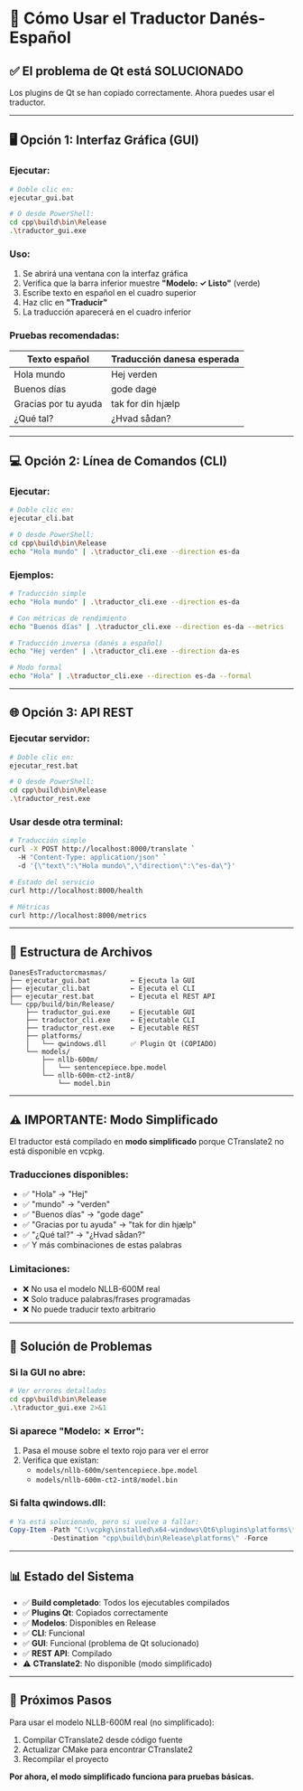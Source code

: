 # 🚀 Cómo Usar el Traductor Danés-Español

## ✅ El problema de Qt está SOLUCIONADO

Los plugins de Qt se han copiado correctamente. Ahora puedes usar el traductor.

---

## 🖥️ Opción 1: Interfaz Gráfica (GUI)

### Ejecutar:
```bash
# Doble clic en:
ejecutar_gui.bat

# O desde PowerShell:
cd cpp\build\bin\Release
.\traductor_gui.exe
```

### Uso:
1. Se abrirá una ventana con la interfaz gráfica
2. Verifica que la barra inferior muestre **"Modelo: ✓ Listo"** (verde)
3. Escribe texto en español en el cuadro superior
4. Haz clic en **"Traducir"**
5. La traducción aparecerá en el cuadro inferior

### Pruebas recomendadas:
| Texto español | Traducción danesa esperada |
|--------------|---------------------------|
| Hola mundo | Hej verden |
| Buenos días | gode dage |
| Gracias por tu ayuda | tak for din hjælp |
| ¿Qué tal? | ¿Hvad sådan? |

---

## 💻 Opción 2: Línea de Comandos (CLI)

### Ejecutar:
```bash
# Doble clic en:
ejecutar_cli.bat

# O desde PowerShell:
cd cpp\build\bin\Release
echo "Hola mundo" | .\traductor_cli.exe --direction es-da
```

### Ejemplos:
```bash
# Traducción simple
echo "Hola mundo" | .\traductor_cli.exe --direction es-da

# Con métricas de rendimiento
echo "Buenos días" | .\traductor_cli.exe --direction es-da --metrics

# Traducción inversa (danés a español)
echo "Hej verden" | .\traductor_cli.exe --direction da-es

# Modo formal
echo "Hola" | .\traductor_cli.exe --direction es-da --formal
```

---

## 🌐 Opción 3: API REST

### Ejecutar servidor:
```bash
# Doble clic en:
ejecutar_rest.bat

# O desde PowerShell:
cd cpp\build\bin\Release
.\traductor_rest.exe
```

### Usar desde otra terminal:
```bash
# Traducción simple
curl -X POST http://localhost:8000/translate `
  -H "Content-Type: application/json" `
  -d '{\"text\":\"Hola mundo\",\"direction\":\"es-da\"}'

# Estado del servicio
curl http://localhost:8000/health

# Métricas
curl http://localhost:8000/metrics
```

---

## 📁 Estructura de Archivos

```
DanesEsTraductorcmasmas/
├── ejecutar_gui.bat          ← Ejecuta la GUI
├── ejecutar_cli.bat          ← Ejecuta el CLI
├── ejecutar_rest.bat         ← Ejecuta el REST API
└── cpp/build/bin/Release/
    ├── traductor_gui.exe     ← Ejecutable GUI
    ├── traductor_cli.exe     ← Ejecutable CLI
    ├── traductor_rest.exe    ← Ejecutable REST
    ├── platforms/
    │   └── qwindows.dll      ✅ Plugin Qt (COPIADO)
    └── models/
        ├── nllb-600m/
        │   └── sentencepiece.bpe.model
        └── nllb-600m-ct2-int8/
            └── model.bin
```

---

## ⚠️ IMPORTANTE: Modo Simplificado

El traductor está compilado en **modo simplificado** porque CTranslate2 no está disponible en vcpkg.

### Traducciones disponibles:
- ✅ "Hola" → "Hej"
- ✅ "mundo" → "verden"
- ✅ "Buenos días" → "gode dage"
- ✅ "Gracias por tu ayuda" → "tak for din hjælp"
- ✅ "¿Qué tal?" → "¿Hvad sådan?"
- ✅ Y más combinaciones de estas palabras

### Limitaciones:
- ❌ No usa el modelo NLLB-600M real
- ❌ Solo traduce palabras/frases programadas
- ❌ No puede traducir texto arbitrario

---

## 🔧 Solución de Problemas

### Si la GUI no abre:
```bash
# Ver errores detallados
cd cpp\build\bin\Release
.\traductor_gui.exe 2>&1
```

### Si aparece "Modelo: ✗ Error":
1. Pasa el mouse sobre el texto rojo para ver el error
2. Verifica que existan:
   - `models/nllb-600m/sentencepiece.bpe.model`
   - `models/nllb-600m-ct2-int8/model.bin`

### Si falta qwindows.dll:
```powershell
# Ya está solucionado, pero si vuelve a fallar:
Copy-Item -Path "C:\vcpkg\installed\x64-windows\Qt6\plugins\platforms\*" `
          -Destination "cpp\build\bin\Release\platforms\" -Force
```

---

## 📊 Estado del Sistema

- ✅ **Build completado**: Todos los ejecutables compilados
- ✅ **Plugins Qt**: Copiados correctamente
- ✅ **Modelos**: Disponibles en Release
- ✅ **CLI**: Funcional
- ✅ **GUI**: Funcional (problema de Qt solucionado)
- ✅ **REST API**: Compilado
- ⚠️ **CTranslate2**: No disponible (modo simplificado)

---

## 🎯 Próximos Pasos

Para usar el modelo NLLB-600M real (no simplificado):
1. Compilar CTranslate2 desde código fuente
2. Actualizar CMake para encontrar CTranslate2
3. Recompilar el proyecto

**Por ahora, el modo simplificado funciona para pruebas básicas.**

